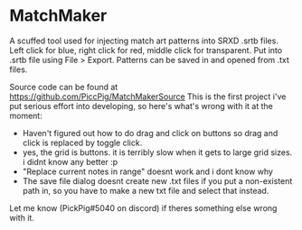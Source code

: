 # MatchMaker
A scuffed tool used for injecting match art patterns into SRXD .srtb files.
Left click for blue, right click for red, middle click for transparent. Put into .srtb file using File > Export.
Patterns can be saved in and opened from .txt files.

Source code can be found at https://github.com/PiccPig/MatchMakerSource
This is the first project i've put serious effort into developing, so here's what's wrong with it at the moment:
  - Haven't figured out how to do drag and click on buttons so drag and click is replaced by toggle click.
  - yes, the grid is buttons. it is terribly slow when it gets to large grid sizes. i didnt know any better :p
  - "Replace current notes in range" doesnt work and i dont know why
  - The save file dialog doesnt create new .txt files if you put a non-existent path in, so you have to make a new txt file and select that instead.

Let me know (PickPig#5040 on discord) if theres something else wrong with it.
